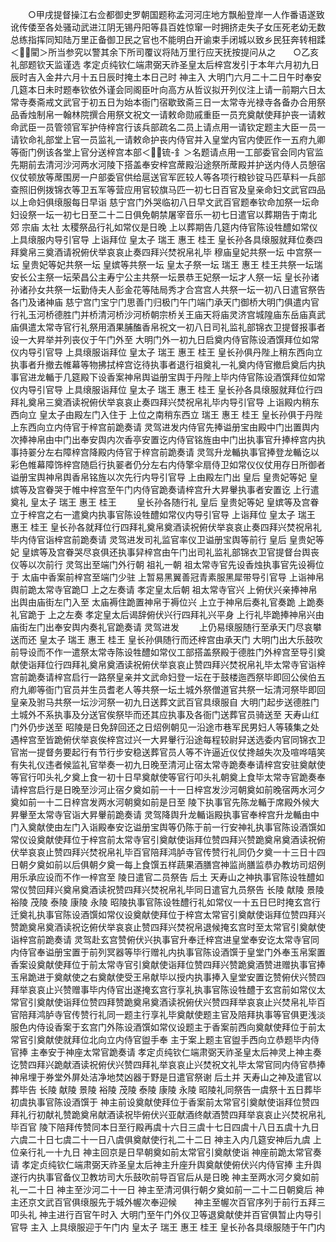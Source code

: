 <!-- { "loadSidebar": true } -->
　　○甲戌提督操江右佥都御史罗朝国题称孟河河庄地方飘船登岸一人作番语遂致讹传倭至各处骚动武进江阴无锡丹阳等县百姓惊窜一时拥挤走失子女压死老幼无数总练指挥同知陆万里正备御卫民之官也不能明白开谕束手闭城以致乡民狂奔转相蹂＜閵＞所当参究以警其余下所司覆议将陆万里行应天抚按提问从之　　○乙亥礼部题钦天监谨选  孝定贞纯钦仁端肃弼天祚圣皇太后梓宫发引于本年六月初九日辰时吉入金井六月十五日辰时掩土本日己时  神主入  大明门六月二十二日午时奉安几筵本日未时题奉钦依外谨会同阁臣叶向高方从哲议拟开列仪注上请一前期六日太常寺奏斋戒文武官于初五日为始本衙门宿歇致斋三日一太常寺光禄寺各备办合用祭品香烛制帛一翰林院撰合用祭文祝文一请敕命勋戚重臣一员充奠献使拜护丧一请敕命武臣一员管领官军护侍梓宫行该兵部疏名二员上请点用一请钦定题主大臣一员一请钦命礼部堂上官一员监礼一请敕命护丧内侍官并入皇堂内官内使匠作一五府九卿等衙门例该各堂上官分送梓宫本部＜锍-釒＞名题请点用一工部委官会同内官监先期前去清河沙河两水河陵下搭盖奉安梓宫蓆殿沿途祭所蓆殿并护送内侍人员憩宿仪仗顿放等蓆围房一户部委官供给扈送官军匠较人等各项行粮钞锭马匹草料一兵部查照旧例拨锦衣等卫五军等营应用官较旗马匹一初七日百官及皇亲命妇文武官四品以上命妇俱缞服每日早诣  慈宁宫门外哭临初八日早文武百官题奉钦命加祭一坛命妇设祭一坛一初七日至二十二日俱免朝禁屠宰音乐一初七日遣官以葬期告于南北  郊  宗庙  太社  太稷祭品行礼如常仪是日晚  上以葬期告几筵内侍官陈设牲醴如常仪  上具缞服内导引官导  上诣拜位  皇太子  瑞王  惠王  桂王  皇长孙各具缞服就拜位奏四拜奠帛三奠酒请祝俯伏举哀哀止奏四拜兴焚祝帛礼毕  穆庙皇妃共祭一坛  中宫祭一坛  皇贵妃等妃共祭一坛  皇嫔等共祭一坛  皇太子祭一坛  瑞王  惠王  桂王共祭一坛瑞安长公主祭一坛荣昌公主寿宁公主共祭一坛景恭王妃祭一坛才人祭一坛  皇长孙诸孙诸孙女共祭一坛勤侍夫人彭金花等陆局秀才合宫宫人共祭一坛一初八日遣官祭告各门及诸神庙  慈宁宫门宝宁门思善门归极门午门端门承天门御桥大明门俱遣内官行礼玉河桥德胜门并桥清河桥沙河桥朝宗桥关王庙天将庙灵济宫城隍庙东岳庙真武庙俱遣太常寺官行礼祭用酒果脯醢香帛祝文一初八日司礼监礼部锦衣卫提督报事者设一大昇举并列丧仪于午门外至  大明门外一初九日启奠内侍官陈设酒馔拜位如常仪内导引官导  上具缞服诣拜位  皇太子  瑞王  惠王  桂王  皇长孙俱丹陛上稍东西向立执事者升撤去帷幕等物拂拭梓宫讫待执事者退行祖奠礼一礼奠内侍官撤启奠后内执事官进龙輴于几筵殿下设香案神帛舆谥册宝舆于丹陛上毕内侍官陈设酒馔拜位如常仪内导引官导  上具缞服诣拜位  皇太子  瑞王  惠王  桂王  皇长孙各具缞服就拜位行四拜礼奠帛三奠酒读祝俯伏举哀哀止奏四拜兴焚祝帛礼毕内导引官导  上诣殿内稍东西向立  皇太子由殿左门入住于  上位之南稍东西立  瑞王  惠王  桂王  皇长孙俱于丹陛上东西向立内侍官于梓宫前跪奏请  灵驾进发内侍官先捧谥册宝由殿中门出置舆内次捧神帛由中门出奉安舆内次香亭安置讫内侍官铭旌由中门出执事官升捧梓宫内执事持翣分左右障梓宫降殿内侍官于梓宫前跪奏请  灵驾升龙輴执事官捧登龙輴讫以彩色帷幕障饰梓宫随启行执翣者仍分左右内侍擎伞扇侍卫如常仪仪仗用存日所御者谥册宝舆神帛舆香帛铭旌以次先行内导引官导  上由殿左门出  皇后  皇贵妃等妃  皇嫔等及宫眷哭于帷中梓宫至午门内侍官跪奏请梓宫升大昇轝执事者安置讫  上行遣奠礼  皇太子  瑞王  惠王  桂王
　　皇长孙各随行礼  皇后  皇贵妃等妃  皇嫔等及宫眷立于梓宫之右一遣奠内执事官陈设牲醴如常仪内导引官导  上诣拜位  皇太子  瑞王  惠王  桂王  皇长孙各就拜位行四拜礼奠帛奠酒读祝俯伏举哀哀止奏四拜兴焚祝帛礼毕内侍官诣梓宫前跪奏请  灵驾进发司礼监官率仪卫谥册宝舆等前行  皇后  皇贵妃等妃  皇嫔等及宫眷哭尽哀俱还执事舁梓宫由午门出司礼监礼部锦衣卫官提督台舆丧仪等以次前行  灵驾出至端门外行朝  祖礼一朝  祖太常寺官先设香烛执事官先设褥位于  太庙中香案前梓宫至端门少驻  上暂易黑翼善冠青素服黑犀带导引官导  上诣神帛舆前跪太常寺官跪□  上之左奏请  孝定皇太后朝  祖太常寺官兴  上俯伏兴亲捧神帛出舆由庙街左门入至  太庙褥住跪置神帛于褥位兴  上立于神帛后奏礼官奏跪  上跪奏礼官跪于  上之左奏  孝定皇太后谒辞俯伏兴行四拜礼兴平身  上行礼毕跪捧神帛兴由庙街左门出奉安舆内奏礼官跪奏请  灵驾进发
　　上仍易缞服随行至承天门尽哀攀送而还  皇太子  瑞王  惠王  桂王  皇长孙俱随行而还梓宫由承天门  大明门出大乐鼓吹前导设而不作一遣祭太常寺陈设牲醴如常仪工部搭盖祭殿于德胜门外梓宫至导引奠献使诣拜位行四拜礼奠帛奠酒读祝俯伏举哀哀止赞四拜兴焚祝帛礼毕太常寺官诣梓宫前跪奏请梓宫启行一路祭皇亲并文武命妇登一坛在于鼓楼迤西祭毕即回公侯伯五府九卿等衙门官员并生员耆老人等共祭一坛土城外祭僧道官共祭一坛清河祭毕即回皇亲及驸马共祭一坛沙河祭一初九日送葬文武百官具缞服自  大明门起步送德胜门土城外不系执事及分送官俟祭毕而还其应执事及各衙门送葬官员骑送至  天寿山红门外仍步送至  昭陵是日免辞回还之日炤例朝见一沿途市巷军民男妇人等辏集之处遇梓宫至皆跪俯伏举哀俟梓宫过兴一大昇轝行沿途每程较尉舁送选委内官同锦衣卫官耑一提督务要起行有节行步安稳送葬官员人等不许逼近仪仗搀越失次及喧哗嘻笑有失礼仪违者候监礼官举奏一初九日晚至清河止宿太常寺跪奏奉请梓宫安驻奠献使等官行叩头礼夕奠上食一初十日早奠献使等官行叩头礼朝奠上食毕太常寺官跪奏奉请梓宫启行是日晚至沙河止宿夕奠如前一十一日梓宫发沙河朝奠如前晚宿两水河夕奠如前一十二日梓宫发两水河朝奠如前是日至  陵下执事官先陈龙輴于席殿外候大昇轝至太常寺官诣大昇轝前跪奏请  灵驾降舆升龙輴诣殿执事官奉梓宫升龙輴由中门入奠献使由左门入诣殿奉安讫谥册宝舆等仍陈于前一行安神礼执事官陈设酒馔如常仪设奠献使拜位于梓宫前太常寺官引奠献使诣拜位赞四拜兴赞跪奠帛奠酒读祝俯伏举哀哀止赞四拜兴焚祝帛礼毕百官陪拜鸿胪寺官传赞行礼同仍夕奠一十三日十四日朝夕奠如前以后俱朝夕奠一每上食馔五样蔬果酒膳宫神监尚膳监恭办教坊司炤例用乐承应设而不作一梓宫至  陵日遣官二员祭告  后土  天寿山之神执事官陈设牲醴如常仪赞回拜兴奠帛奠酒读祝赞四拜兴焚祝帛礼毕同日遣官九员祭告  长陵  献陵  景陵  裕陵  茂陵  泰陵  康陵  永陵  昭陵执事官陈设牲醴行礼如常仪一十五日巳时掩玄宫行迁奠礼执事官陈设酒馔如常仪设奠献使拜位于梓宫太常官引奠献使诣拜位赞四拜兴赞跪奠帛奠酒读祝讫俯伏举哀哀止赞四拜兴焚祝帛退候掩玄宫时至太常官引奠献使诣梓宫前跪奏请  灵驾赴玄宫赞俯伏兴执事官升奉迁梓宫进皇堂奉安讫太常寺官同内侍官奉谥册宝置于前列冥器等毕行赠礼内执事官陈设酒馔于皇堂门外奉玉帛案置香案设奠献使拜位于前太常寺官引奠献使诣拜位赞四拜兴赞跪奠酒赞进赠执事官捧玉帛跪进于奠献使之右奠献使受王帛献毕以授内执事捧入皇堂安置讫赞俯伏兴赞四拜举哀哀止兴赞赠事毕内侍官出遂掩玄宫行享礼执事官陈设牲醴于玄宫前如常仪太常官引奠献使诣拜位赞四拜赞跪奠帛奠酒读祝俯伏兴赞四拜举哀哀止兴焚帛礼毕百官陪拜鸿胪寺官传赞行礼同一题主行享礼毕奠献使题主官及陪拜执事等官俱更浅淡服色内侍设香案于玄宫门外陈设酒馔如常仪设题主于香案前西向奠献使拜位于前太常官引奠献使就拜位北向立内侍官盥手奉  主于案上题主官盥手西向立恭题毕内侍官捧  主奉安于神座太常官跪奏请  孝定贞纯钦仁端肃弼天祚圣皇太后神灵上神主奏讫赞四拜兴跪献酒读祝俯伏兴赞四拜礼举哀哀止兴焚祝文礼毕太常官同内侍官恭捧神帛埋于券堂外屏处洁净地焚凶器于野是日遣官祭谢  后土并  天寿山之神及遣官以葬毕告  长陵  献陵  景陵  裕陵  茂陵  泰陵  康陵  永陵  昭陵礼同祭告一虞祭十五日葬毕初虞执事官陈设酒馔于  神主前设奠献使拜位于香案前太常官引奠献使诣拜位赞四拜礼行初献礼赞跪奠帛献酒读祝毕俯伏兴亚献酒终献酒赞四拜举哀哀止兴焚祝帛礼毕百官  陵下陪拜传赞同本日至行殿再虞十六日三虞十七日四虞十八日五虞十九日六虞二十日七虞二十一日八虞俱奠献使行礼二十二日  神主入内几筵安神后九虞  上位亲行礼一十九日  神主回京是日早朝奠如前太常官引奠献使诣  神座前跪太常官奏请  孝定贞纯钦仁端肃弼天祚圣皇太后神主升座升舆奠献使俯伏兴内侍官捧  主升舆遂行内执事官备仪卫教坊司大乐鼓吹前导百官后从是日晚  神主至两水河夕奠如前礼一二十日  神主至沙河二十一日  神主至清河俱行朝夕奠如前一二十二日朝奠后  神主还京文武百官俱缞服先于城外幄次奉迎候　　神主至幄次百官序列于前行五拜三叩头礼  神主进行百官午时入  大明门至午门外仪卫等退奠献使并百官俱暂止内导引官导  主入  上具缞服迎于午门内  皇太子  瑞王  惠王  桂王  皇长孙各具缞服随于午门内

